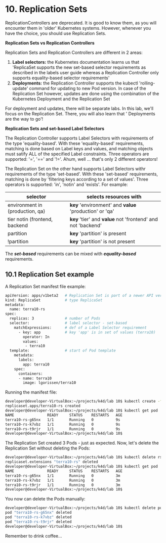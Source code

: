 # 10. Replication Sets

ReplicationControllers are deprecated. It is good to know them, as you will encounter them in 'older' Kubernetes systems. However, whenever you have the choice, you should use Replication Sets.

**Replication Sets vs Replication Controllers**

Replication Sets and Replication Controllers are different in 2 areas:

1. **Label selectors:** the Kubernetes documentation learns us that 'ReplicaSet supports the new set-based selector requirements as described in the labels user guide whereas a Replication Controller only supports equality-based selector requirements'
2. **Deployments:** the Replication Controller supports the kubectl 'rolling-update' command for updating to new Pod version. In case of the Replication Set however, updates are done using the combination of the Kubernetes Deployment and the Replication Set 

For deployment and updates, there will be separate labs. In this lab, we'll focus on the Replication Set. There, you will also learn that ' Deployments are the way to go'!


**Replication Sets and set-based Label Selectors**

The Replication Controller supports Label Selectors with requirements of the type 'equality-based'. With these 'equality-based' requirements, matching is done based on Label keys and values, and matching objects must satify ALL of the specified Label constraints. Three operators are supported: '=', '==' and '!='. Ahum, well ... that's only 2 different operators!

The Replication Set on the other hand supports Label Selectors withr requirements of the type 'set-based'. With these 'set-based' requirements, matching is done by 'filtering keys according to a set of values'. Three operators is supported: 'in', 'notin' and 'exists'. For example:

| selector                        | selects resources with |
|---------------------------------|--------------------------|
| environment in (production, qa) | **key** 'environment' and **value** 'production' or 'qa' |
| tier notin (frontend, backend   | **key** 'tier' and **value** not 'frontend' and not 'backend' | 
| partition                       | **key** 'partition' is present   |
| !partition                      | **key** 'partition' is not present| 

The ***set-based*** requirements can be mixed with ***equality-based*** requirements.

## 10.1 Replication Set example

A Replication Set manifest file example:

```bash
apiVersion: apps/v1beta2   # Replication Set is part of a newer API version
kind: ReplicaSet           # type ReplicaSet
metadata:
  name: terra10-rs
spec:
  replicas: 3              # number of Pods
  selector:                # label selector - set-based
    matchExpressions:      # def of a Label Selector requirement
      - key: app           # key 'app' is in set of values (terra10)
        operator: In
        values:
         - terra10
  template:                # start of Pod template
    metadata:
      labels:
        app: terra10
    spec:
      containers:
      - name: terra10
        image: lgorissen/terra10
```

Running the manifest file:

```bash
developer@developer-VirtualBox:~/projects/k4d/lab 10$ kubectl create -f terra10-replicationset.yaml 
replicaset.apps/terra10-rs created
developer@developer-VirtualBox:~/projects/k4d/lab 10$ kubectl get pod
NAME               READY     STATUS    RESTARTS   AGE
terra10-rs-g65nx   1/1       Running   0          9s
terra10-rs-k7vbz   1/1       Running   0          9s
terra10-rs-t9rjr   1/1       Running   0          9s
developer@developer-VirtualBox:~/projects/k4d/lab 10$ 
```

The Replication Set created 3 Pods - just as expected.
Now, let's delete the Replication Set without deleting the Pods:

```bash
developer@developer-VirtualBox:~/projects/k4d/lab 10$ kubectl delete rs terra10-rs --cascade=false
replicaset.extensions "terra10-rs" deleted
developer@developer-VirtualBox:~/projects/k4d/lab 10$ kubectl get pod
NAME               READY     STATUS    RESTARTS   AGE
terra10-rs-g65nx   1/1       Running   0          3m
terra10-rs-k7vbz   1/1       Running   0          3m
terra10-rs-t9rjr   1/1       Running   0          3m
developer@developer-VirtualBox:~/projects/k4d/lab 10$
```

You now can delete the Pods manually:

```bash
developer@developer-VirtualBox:~/projects/k4d/lab 10$ kubectl delete pod -l app=terra10
pod "terra10-rs-g65nx" deleted
pod "terra10-rs-k7vbz" deleted
pod "terra10-rs-t9rjr" deleted
developer@developer-VirtualBox:~/projects/k4d/lab 10$ 
```

Remember to drink coffee...
